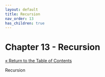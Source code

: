 ```yaml
---
layout: default
title: Recursion
nav_order: 13
has_children: true
---
```


# Chapter 13 - Recursion

[&laquo; Return to the Table of Contents](../index.md)

Recursion